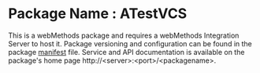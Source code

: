 # Package Name : ATestVCS
This is a webMethods package and requires a webMethods Integration Server to host it. Package versioning and configuration can be found in the package [manifest](./ATestVCS/manifest.v3) file. Service and API documentation is available on the package's home page http://&lt;server&gt;:&lt;port&gt;/&lt;packagename>.